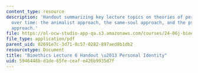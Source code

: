 ```yaml
---
content_type: resource
description: 'Handout summarizing key lecture topics on theories of personal identity
  over time: the animalist approach, the same-soul approach, and the psychological
  approach.'
file: https://ol-ocw-studio-app-qa.s3.amazonaws.com/courses/24-06j-bioethics-spring-2009/5946448bd1de65feceafe426b9935d7f_MIT24_06Js09_handout07.pdf
file_type: application/pdf
parent_uid: 02691e7c-3d71-8c57-0282-897aed8b1db2
resourcetype: Document
title: "Bioethics Lecture 6 Handout \u2013 Personal Identity"
uid: 5946448b-d1de-65fe-ceaf-e426b9935d7f
---
```

